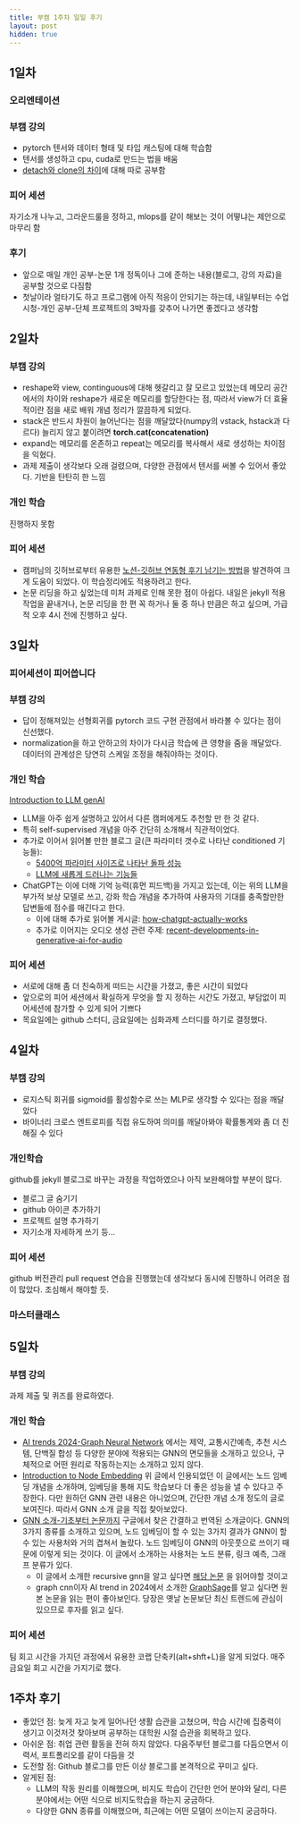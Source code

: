 ```yaml
---
title: 부캠 1주차 일일 후기
layout: post
hidden: true
---
```


## 1일차

### 오리엔테이션

### 부캠 강의

- pytorch 텐서와 데이터 형태 및 타입 캐스팅에 대해 학습함
- 텐서를 생성하고 cpu, cuda로 만드는 법을 배움
- [detach와 clone의 차이](https://hongl.tistory.com/363)에 대해 따로 공부함

### 피어 세션

자기소개 나누고, 그라운드룰을 정하고, mlops를 같이 해보는 것이 어떻냐는 제안으로 마무리 함

### 후기

- 앞으로 매일 개인 공부-논문 1개 정독이나 그에 준하는 내용(블로그, 강의 자료)을 공부할 것으로 다짐함
- 첫날이라 얼타기도 하고 프로그램에 아직 적응이 안되기는 하는데, 내일부터는 수업시청-개인 공부-단체 프로젝트의 3박자를 갖추어 나가면 좋겠다고 생각함

## 2일차

### 부캠 강의

- reshape와 view, continguous에 대해 헷갈리고 잘 모르고 있었는데 메모리 공간에서의 차이와 reshape가 새로운 메모리를 할당한다는 점, 따라서 view가 더 효율적이란 점을 새로 배워 개념 정리가 깔끔하게 되었다.
- stack은 반드시 차원이 늘어난다는 점을 깨달았다(numpy의 vstack, hstack과 다르다)
늘리지 않고 붙이려면 **torch.cat(concatenation)**
- expand는 메모리를 온존하고 repeat는 메모리를 복사해서 새로 생성하는 차이점을 익혔다.
- 과제 제출이 생각보다 오래 걸렸으며, 다양한 관점에서 텐서를 써볼 수 있어서 좋았다. 기반을 탄탄히 한 느낌

### 개인 학습

진행하지 못함

### 피어 세션

- 캠퍼님의 깃허브로부터 유용한 [노션-깃허브 연동형 후기 남기는 방법](https://jekyllrb-ko.github.io/)을 발견하여 크게 도움이 되었다. 이 학습정리에도 적용하려고 한다.
- 논문 리딩을 하고 싶었는데 미처 과제로 인해 못한 점이 아쉽다. 내일은 jekyll 적용 작업을 끝내거나, 논문 리딩을 한 편 꼭 하거나 둘 중 하나 만큼은 하고 싶으며, 가급적 오후 4시 전에 진행하고 싶다.

## 3일차

### 피어세션이 피어씁니다

### 부캠 강의

- 답이 정해져있는 선형회귀를 pytorch 코드 구현 관점에서 바라볼 수 있다는 점이 신선했다.
- normalization을 하고 안하고의 차이가 다시금 학습에 큰 영향을 줌을 깨달았다. 데이터의 관계성은 당연히 스케일 조정을 해줘야하는 것이다.

### 개인 학습
[Introduction to LLM genAI](https://www.assemblyai.com/blog/introduction-large-language-models-generative-ai/)

- LLM을 아주 쉽게 설명하고 있어서 다른 캠퍼에게도 추천할 만 한 것 같다.
- 특히 self-supervised 개념을 아주 간단히 소개해서 직관적이었다.
- 추가로 이어서 읽어볼 만한 블로그 글(큰 파라미터 갯수로 나타난 conditioned 기능들):
    - [5400억 파라미터 사이즈로 나타난 돌파 성능](https://research.google/blog/pathways-language-model-palm-scaling-to-540-billion-parameters-for-breakthrough-performance/?ref=changelog.assemblyai.com)
    - [LLM에 새롭게 드러나는 기능들](https://www.assemblyai.com/blog/emergent-abilities-of-large-language-models/)
- ChatGPT는 이에 더해 기억 능력(휴먼 피드백)을 가지고 있는데, 이는 위의 LLM을 부가적 보상 모델로 쓰고, 강화 학습 개념을 추가하여 사용자의 기대를 충족할만한 답변들에 점수를 매긴다고 한다.
    - 이에 대해 추가로 읽어볼 게시글: [how-chatgpt-actually-works](https://www.assemblyai.com/blog/how-chatgpt-actually-works/)
    - 추가로 이어지는 오디오 생성 관련 주제: [recent-developments-in-generative-ai-for-audio](https://www.assemblyai.com/blog/recent-developments-in-generative-ai-for-audio/)

### 피어 세션

- 서로에 대해 좀 더 친숙하게 떠드는 시간을 가졌고, 좋은 시간이 되었다
- 앞으로의 피어 세션에서 확실하게 무엇을 할 지 정하는 시간도 가졌고, 부담없이 피어세션에 참가할 수 있게 되어 기쁘다
- 목요일에는 github 스터디, 금요일에는 심화과제 스터디를 하기로 결정했다.

## 4일차

### 부캠 강의

- 로지스틱 회귀를 sigmoid를 활성함수로 쓰는 MLP로 생각할 수 있다는 점을 깨달았다
- 바이너리 크로스 엔트로피를 직접 유도하여 의미를 깨달아봐야 확률통계와 좀 더 친해질 수 있다

### 개인학습
github를 jekyll 블로그로 바꾸는 과정을 작업하였으나 아직 보완해야할 부분이 많다.

- 블로그 글 숨기기
- github 아이콘 추가하기
- 프로젝트 설명 추가하기
- 자기소개 자세하게 쓰기 등…

### 피어 세션
github 버전관리 pull request 연습을 진행했는데 생각보다 동시에 진행하니 어려운 점이 많았다. 조심해서 해야할 듯.

### 마스터클래스

## 5일차

### 부캠 강의
과제 제출 및 퀴즈를 완료하였다.

### 개인 학습

- [AI trends 2024-Graph Neural Network](https://www.assemblyai.com/blog/ai-trends-graph-neural-networks/)
에서는 제약, 교통시간예측, 추천 시스템, 단백질 합성 등 다양한 분야에 적용되는 GNN의 면모들을 소개하고 있으나, 구체적으로 어떤 원리로 작동하는지는 소개하고 있지 않다.
- [Introduction to Node Embedding](https://memgraph.com/blog/introduction-to-node-embedding?ref=assemblyai.com)
위 글에서 인용되었던 이 글에서는 노드 임베딩 개념을 소개하며, 임베딩을 통해 지도 학습보다 더 좋은 성능을 낼 수 있다고 주장한다. 다만 원하던 GNN 관련 내용은 아니었으며, 간단한 개념 소개 정도의 글로 보여진다. 따라서 GNN 소개 글을 직접 찾아보았다.
- [GNN 소개-기초부터 논문까지](https://medium.com/watcha/gnn-%EC%86%8C%EA%B0%9C-%EA%B8%B0%EC%B4%88%EB%B6%80%ED%84%B0-%EB%85%BC%EB%AC%B8%EA%B9%8C%EC%A7%80-96567b783479)
구글에서 찾은 간결하고 번역된 소개글이다. GNN의 3가지 종류를 소개하고 있으며, 노드 임베딩이 할 수 있는 3가지 결과가 GNN이 할 수 있는 사용처와 거의 겹쳐서 놀랐다.
노드 임베딩이 GNN의 아웃풋으로 쓰이기 때문에 이렇게 되는 것이다. 이 글에서 소개하는 사용처는 노드 분류, 링크 예측, 그래프 분류가 있다.
    - 이 글에서 소개한 recursive gnn을 알고 싶다면 [해당 논문](https://ieeexplore.ieee.org/document/4700287) 을 읽어야할 것이고
    - graph cnn이자 AI trend in 2024에서 소개한 [GraphSage](https://arxiv.org/abs/1706.02216?ref=assemblyai.com)를 알고 싶다면 원본 논문을 읽는 편이 좋아보인다. 당장은 옛날 논문보단 최신 트렌드에 관심이 있으므로 후자를 읽고 싶다.

### 피어 세션
팀 회고 시간을 가지던 과정에서 유용한 코랩 단축키(alt+shft+L)을 알게 되었다. 매주 금요일 회고 시간을 가지기로 했다.

## 1주차 후기

- 좋았던 점: 늦게 자고 늦게 일어나던 생활 습관을 고쳤으며,
학습 시간에 집중력이 생기고 이것저것 찾아보며 공부하는 대학원 시절 습관을 회복하고 있다.
- 아쉬운 점: 취업 관련 활동을 전혀 하지 않았다.
다음주부턴 블로그를 다듬으면서 이력서, 포트폴리오를 같이 다듬을 것
- 도전할 점: Github 블로그를 만든 이상 블로그를 본격적으로 꾸미고 싶다.
- 알게된 점:
    - LLM의 작동 원리를 이해했으며, 비지도 학습이 간단한 언어 분야와 달리, 다른 분야에서는 어떤 식으로 비지도학습을 하는지 궁금하다.
    - 다양한 GNN 종류를 이해했으며, 최근에는 어떤 모델이 쓰이는지 궁금하다.
